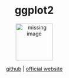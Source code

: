 <div align="center">

# ggplot2

<a href="https://ggplot2.tidyverse.org/">
<figure>
        <img src="https://ggplot2.tidyverse.org/logo.png" alt="missing image" style="width: 100px; height: auto;">
        <figcaption></figcaption>
    </figure></a>

[github](https://github.com/tidyverse/ggplot2) | [official website](https://ggplot2.tidyverse.org/)
</div>
